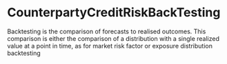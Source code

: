 # CounterpartyCreditRiskBackTesting
Backtesting is the comparison of forecasts to realised outcomes. This comparison is either the comparison of a distribution with a single realized value at a point in time, as for market risk factor or exposure distribution backtesting
